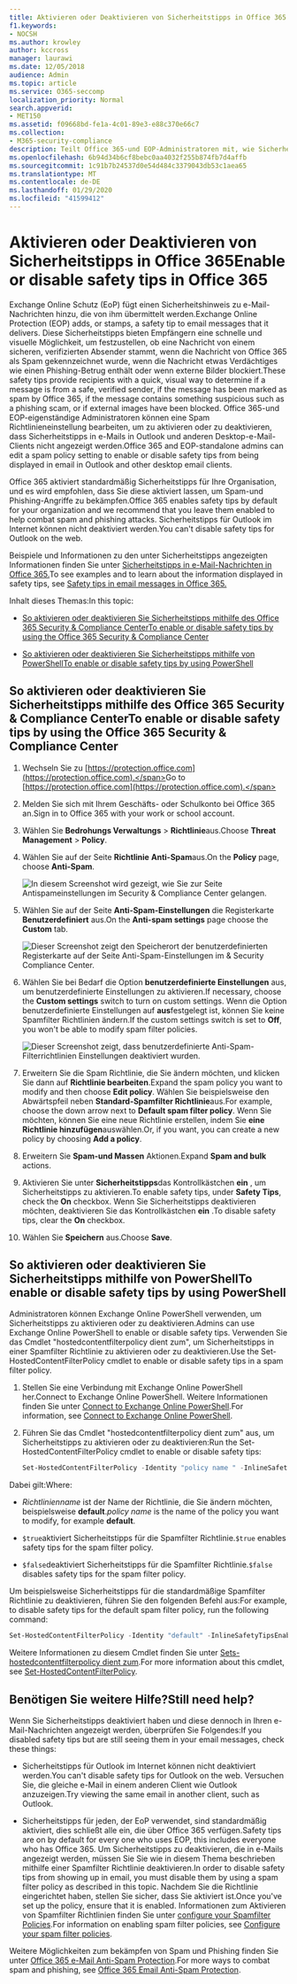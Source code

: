 ```yaml
---
title: Aktivieren oder Deaktivieren von Sicherheitstipps in Office 365
f1.keywords:
- NOCSH
ms.author: krowley
author: kccross
manager: laurawi
ms.date: 12/05/2018
audience: Admin
ms.topic: article
ms.service: O365-seccomp
localization_priority: Normal
search.appverid:
- MET150
ms.assetid: f09668bd-fe1a-4c01-89e3-e88c370e66c7
ms.collection:
- M365-security-compliance
description: Teilt Office 365-und EOP-Administratoren mit, wie Sicherheitstipps in e-Mail-Nachrichten aktiviert und deaktiviert werden.
ms.openlocfilehash: 6b94d34b6cf8bebc0aa4032f255b874fb7d4affb
ms.sourcegitcommit: 1c91b7b24537d0e54d484c3379043db53c1aea65
ms.translationtype: MT
ms.contentlocale: de-DE
ms.lasthandoff: 01/29/2020
ms.locfileid: "41599412"
---
```

# <a name="enable-or-disable-safety-tips-in-office-365"></a><span data-ttu-id="9b83a-103">Aktivieren oder Deaktivieren von Sicherheitstipps in Office 365</span><span class="sxs-lookup"><span data-stu-id="9b83a-103">Enable or disable safety tips in Office 365</span></span>

<span data-ttu-id="9b83a-104">Exchange Online Schutz (EoP) fügt einen Sicherheitshinweis zu e-Mail-Nachrichten hinzu, die von ihm übermittelt werden.</span><span class="sxs-lookup"><span data-stu-id="9b83a-104">Exchange Online Protection (EOP) adds, or stamps, a safety tip to email messages that it delivers.</span></span> <span data-ttu-id="9b83a-105">Diese Sicherheitstipps bieten Empfängern eine schnelle und visuelle Möglichkeit, um festzustellen, ob eine Nachricht von einem sicheren, verifizierten Absender stammt, wenn die Nachricht von Office 365 als Spam gekennzeichnet wurde, wenn die Nachricht etwas Verdächtiges wie einen Phishing-Betrug enthält oder wenn externe Bilder blockiert.</span><span class="sxs-lookup"><span data-stu-id="9b83a-105">These safety tips provide recipients with a quick, visual way to determine if a message is from a safe, verified sender, if the message has been marked as spam by Office 365, if the message contains something suspicious such as a phishing scam, or if external images have been blocked.</span></span> <span data-ttu-id="9b83a-106">Office 365-und EOP-eigenständige Administratoren können eine Spam Richtlinieneinstellung bearbeiten, um zu aktivieren oder zu deaktivieren, dass Sicherheitstipps in e-Mails in Outlook und anderen Desktop-e-Mail-Clients nicht angezeigt werden.</span><span class="sxs-lookup"><span data-stu-id="9b83a-106">Office 365 and EOP-standalone admins can edit a spam policy setting to enable or disable safety tips from being displayed in email in Outlook and other desktop email clients.</span></span>

<span data-ttu-id="9b83a-107">Office 365 aktiviert standardmäßig Sicherheitstipps für Ihre Organisation, und es wird empfohlen, dass Sie diese aktiviert lassen, um Spam-und Phishing-Angriffe zu bekämpfen.</span><span class="sxs-lookup"><span data-stu-id="9b83a-107">Office 365 enables safety tips by default for your organization and we recommend that you leave them enabled to help combat spam and phishing attacks.</span></span> <span data-ttu-id="9b83a-108">Sicherheitstipps für Outlook im Internet können nicht deaktiviert werden.</span><span class="sxs-lookup"><span data-stu-id="9b83a-108">You can't disable safety tips for Outlook on the web.</span></span>

<span data-ttu-id="9b83a-109">Beispiele und Informationen zu den unter Sicherheitstipps angezeigten Informationen finden Sie unter [Sicherheitstipps in e-Mail-Nachrichten in Office 365.](safety-tips-in-office-365.md)</span><span class="sxs-lookup"><span data-stu-id="9b83a-109">To see examples and to learn about the information displayed in safety tips, see [Safety tips in email messages in Office 365.](safety-tips-in-office-365.md)</span></span>

<span data-ttu-id="9b83a-110">Inhalt dieses Themas:</span><span class="sxs-lookup"><span data-stu-id="9b83a-110">In this topic:</span></span>

- [<span data-ttu-id="9b83a-111">So aktivieren oder deaktivieren Sie Sicherheitstipps mithilfe des Office 365 Security &amp; Compliance Center</span><span class="sxs-lookup"><span data-stu-id="9b83a-111">To enable or disable safety tips by using the Office 365 Security &amp; Compliance Center</span></span>](enable-or-disable-safety-tips.md#SandCCsafetytip)

- [<span data-ttu-id="9b83a-112">So aktivieren oder deaktivieren Sie Sicherheitstipps mithilfe von PowerShell</span><span class="sxs-lookup"><span data-stu-id="9b83a-112">To enable or disable safety tips by using PowerShell</span></span>](enable-or-disable-safety-tips.md#pshellsafetytip)

## <a name="to-enable-or-disable-safety-tips-by-using-the-office-365-security-amp-compliance-center"></a><span data-ttu-id="9b83a-113">So aktivieren oder deaktivieren Sie Sicherheitstipps mithilfe des Office 365 Security &amp; Compliance Center</span><span class="sxs-lookup"><span data-stu-id="9b83a-113">To enable or disable safety tips by using the Office 365 Security &amp; Compliance Center</span></span>
<span data-ttu-id="9b83a-114"><a name="SandCCsafetytip"> </a></span><span class="sxs-lookup"><span data-stu-id="9b83a-114"><a name="SandCCsafetytip"> </a></span></span>

1. <span data-ttu-id="9b83a-115">Wechseln Sie zu [https://protection.office.com](https://protection.office.com).</span><span class="sxs-lookup"><span data-stu-id="9b83a-115">Go to [https://protection.office.com](https://protection.office.com).</span></span>

2. <span data-ttu-id="9b83a-116">Melden Sie sich mit Ihrem Geschäfts- oder Schulkonto bei Office 365 an.</span><span class="sxs-lookup"><span data-stu-id="9b83a-116">Sign in to Office 365 with your work or school account.</span></span>

3. <span data-ttu-id="9b83a-117">Wählen Sie **Bedrohungs Verwaltungs** \> **Richtlinie**aus.</span><span class="sxs-lookup"><span data-stu-id="9b83a-117">Choose **Threat Management** \> **Policy**.</span></span>

4. <span data-ttu-id="9b83a-118">Wählen Sie auf der Seite **Richtlinie** **Anti-Spam**aus.</span><span class="sxs-lookup"><span data-stu-id="9b83a-118">On the **Policy** page, choose **Anti-Spam**.</span></span>

    ![In diesem Screenshot wird gezeigt, wie Sie zur Seite Antispameinstellungen im Security &amp; Compliance Center gelangen.](../media/b8eb2ee3-2eb1-4ea2-b138-f6d7fb2e23de.png)

5. <span data-ttu-id="9b83a-120">Wählen Sie auf der Seite **Anti-Spam-Einstellungen** die Registerkarte **Benutzerdefiniert** aus.</span><span class="sxs-lookup"><span data-stu-id="9b83a-120">On the **Anti-spam settings** page choose the **Custom** tab.</span></span>

    ![Dieser Screenshot zeigt den Speicherort der benutzerdefinierten Registerkarte auf der Seite Anti-Spam-Einstellungen im &amp; Security Compliance Center.](../media/1d688d23-e6f3-4de5-84a7-e8ce31786193.png)

6. <span data-ttu-id="9b83a-122">Wählen Sie bei Bedarf die Option **benutzerdefinierte Einstellungen** aus, um benutzerdefinierte Einstellungen zu aktivieren.</span><span class="sxs-lookup"><span data-stu-id="9b83a-122">If necessary, choose the **Custom settings** switch to turn on custom settings.</span></span> <span data-ttu-id="9b83a-123">Wenn die Option benutzerdefinierte Einstellungen auf **aus**festgelegt ist, können Sie keine Spamfilter Richtlinien ändern.</span><span class="sxs-lookup"><span data-stu-id="9b83a-123">If the custom settings switch is set to **Off**, you won't be able to modify spam filter policies.</span></span>

    ![Dieser Screenshot zeigt, dass benutzerdefinierte Anti-Spam-Filterrichtlinien Einstellungen deaktiviert wurden.](../media/94f900ad-b556-4a31-a3ac-acfcd72e71b8.png)

7. <span data-ttu-id="9b83a-125">Erweitern Sie die Spam Richtlinie, die Sie ändern möchten, und klicken Sie dann auf **Richtlinie bearbeiten**.</span><span class="sxs-lookup"><span data-stu-id="9b83a-125">Expand the spam policy you want to modify and then choose **Edit policy**.</span></span> <span data-ttu-id="9b83a-126">Wählen Sie beispielsweise den Abwärtspfeil neben **Standard-Spamfilter Richtlinie**aus.</span><span class="sxs-lookup"><span data-stu-id="9b83a-126">For example, choose the down arrow next to **Default spam filter policy**.</span></span> <span data-ttu-id="9b83a-127">Wenn Sie möchten, können Sie eine neue Richtlinie erstellen, indem Sie **eine Richtlinie hinzufügen**auswählen.</span><span class="sxs-lookup"><span data-stu-id="9b83a-127">Or, if you want, you can create a new policy by choosing **Add a policy**.</span></span>

8. <span data-ttu-id="9b83a-128">Erweitern Sie **Spam-und Massen** Aktionen.</span><span class="sxs-lookup"><span data-stu-id="9b83a-128">Expand **Spam and bulk** actions.</span></span>

9. <span data-ttu-id="9b83a-129">Aktivieren Sie unter **Sicherheitstipps**das Kontrollkästchen **ein** , um Sicherheitstipps zu aktivieren.</span><span class="sxs-lookup"><span data-stu-id="9b83a-129">To enable safety tips, under **Safety Tips**, check the **On** checkbox.</span></span> <span data-ttu-id="9b83a-130">Wenn Sie Sicherheitstipps deaktivieren möchten, deaktivieren Sie das Kontrollkästchen **ein** .</span><span class="sxs-lookup"><span data-stu-id="9b83a-130">To disable safety tips, clear the **On** checkbox.</span></span>

10. <span data-ttu-id="9b83a-131">Wählen Sie **Speichern** aus.</span><span class="sxs-lookup"><span data-stu-id="9b83a-131">Choose **Save**.</span></span>

## <a name="to-enable-or-disable-safety-tips-by-using-powershell"></a><span data-ttu-id="9b83a-132">So aktivieren oder deaktivieren Sie Sicherheitstipps mithilfe von PowerShell</span><span class="sxs-lookup"><span data-stu-id="9b83a-132">To enable or disable safety tips by using PowerShell</span></span>
<span data-ttu-id="9b83a-133"><a name="pshellsafetytip"> </a></span><span class="sxs-lookup"><span data-stu-id="9b83a-133"><a name="pshellsafetytip"> </a></span></span>

<span data-ttu-id="9b83a-134">Administratoren können Exchange Online PowerShell verwenden, um Sicherheitstipps zu aktivieren oder zu deaktivieren.</span><span class="sxs-lookup"><span data-stu-id="9b83a-134">Admins can use Exchange Online PowerShell to enable or disable safety tips.</span></span> <span data-ttu-id="9b83a-135">Verwenden Sie das Cmdlet "hostedcontentfilterpolicy dient zum", um Sicherheitstipps in einer Spamfilter Richtlinie zu aktivieren oder zu deaktivieren.</span><span class="sxs-lookup"><span data-stu-id="9b83a-135">Use the Set-HostedContentFilterPolicy cmdlet to enable or disable safety tips in a spam filter policy.</span></span>

1. <span data-ttu-id="9b83a-136">Stellen Sie eine Verbindung mit Exchange Online PowerShell her.</span><span class="sxs-lookup"><span data-stu-id="9b83a-136">Connect to Exchange Online PowerShell.</span></span> <span data-ttu-id="9b83a-137">Weitere Informationen finden Sie unter [Connect to Exchange Online PowerShell](https://docs.microsoft.com/powershell/exchange/exchange-online/connect-to-exchange-online-powershell/connect-to-exchange-online-powershell).</span><span class="sxs-lookup"><span data-stu-id="9b83a-137">For information, see [Connect to Exchange Online PowerShell](https://docs.microsoft.com/powershell/exchange/exchange-online/connect-to-exchange-online-powershell/connect-to-exchange-online-powershell).</span></span>

2. <span data-ttu-id="9b83a-138">Führen Sie das Cmdlet "hostedcontentfilterpolicy dient zum" aus, um Sicherheitstipps zu aktivieren oder zu deaktivieren:</span><span class="sxs-lookup"><span data-stu-id="9b83a-138">Run the Set-HostedContentFilterPolicy cmdlet to enable or disable safety tips:</span></span>

   ```powershell
   Set-HostedContentFilterPolicy -Identity "policy name " -InlineSafetyTipsEnabled <$true | $false>
   ```

<span data-ttu-id="9b83a-139">Dabei gilt:</span><span class="sxs-lookup"><span data-stu-id="9b83a-139">Where:</span></span>

- <span data-ttu-id="9b83a-140">*Richtlinienname* ist der Name der Richtlinie, die Sie ändern möchten, beispielsweise **default**.</span><span class="sxs-lookup"><span data-stu-id="9b83a-140">*policy name*  is the name of the policy you want to modify, for example **default**.</span></span>

- <span data-ttu-id="9b83a-141">`$true`aktiviert Sicherheitstipps für die Spamfilter Richtlinie.</span><span class="sxs-lookup"><span data-stu-id="9b83a-141">`$true` enables safety tips for the spam filter policy.</span></span>

- <span data-ttu-id="9b83a-142">`$false`deaktiviert Sicherheitstipps für die Spamfilter Richtlinie.</span><span class="sxs-lookup"><span data-stu-id="9b83a-142">`$false` disables safety tips for the spam filter policy.</span></span>

<span data-ttu-id="9b83a-143">Um beispielsweise Sicherheitstipps für die standardmäßige Spamfilter Richtlinie zu deaktivieren, führen Sie den folgenden Befehl aus:</span><span class="sxs-lookup"><span data-stu-id="9b83a-143">For example, to disable safety tips for the default spam filter policy, run the following command:</span></span>

```powershell
Set-HostedContentFilterPolicy -Identity "default" -InlineSafetyTipsEnabled $false
```

<span data-ttu-id="9b83a-144">Weitere Informationen zu diesem Cmdlet finden Sie unter [Sets-hostedcontentfilterpolicy dient zum](https://docs.microsoft.com/powershell/module/exchange/antispam-antimalware/set-hostedcontentfilterpolicy).</span><span class="sxs-lookup"><span data-stu-id="9b83a-144">For more information about this cmdlet, see [Set-HostedContentFilterPolicy](https://docs.microsoft.com/powershell/module/exchange/antispam-antimalware/set-hostedcontentfilterpolicy).</span></span>

## <a name="still-need-help"></a><span data-ttu-id="9b83a-145">Benötigen Sie weitere Hilfe?</span><span class="sxs-lookup"><span data-stu-id="9b83a-145">Still need help?</span></span>
<span data-ttu-id="9b83a-146"><a name="pshellsafetytip"> </a></span><span class="sxs-lookup"><span data-stu-id="9b83a-146"><a name="pshellsafetytip"> </a></span></span>

<span data-ttu-id="9b83a-147">Wenn Sie Sicherheitstipps deaktiviert haben und diese dennoch in Ihren e-Mail-Nachrichten angezeigt werden, überprüfen Sie Folgendes:</span><span class="sxs-lookup"><span data-stu-id="9b83a-147">If you disabled safety tips but are still seeing them in your email messages, check these things:</span></span>

- <span data-ttu-id="9b83a-148">Sicherheitstipps für Outlook im Internet können nicht deaktiviert werden.</span><span class="sxs-lookup"><span data-stu-id="9b83a-148">You can't disable safety tips for Outlook on the web.</span></span> <span data-ttu-id="9b83a-149">Versuchen Sie, die gleiche e-Mail in einem anderen Client wie Outlook anzuzeigen.</span><span class="sxs-lookup"><span data-stu-id="9b83a-149">Try viewing the same email in another client, such as Outlook.</span></span>

- <span data-ttu-id="9b83a-150">Sicherheitstipps für jeden, der EoP verwendet, sind standardmäßig aktiviert, dies schließt alle ein, die über Office 365 verfügen.</span><span class="sxs-lookup"><span data-stu-id="9b83a-150">Safety tips are on by default for every one who uses EOP, this includes everyone who has Office 365.</span></span> <span data-ttu-id="9b83a-151">Um Sicherheitstipps zu deaktivieren, die in e-Mails angezeigt werden, müssen Sie Sie wie in diesem Thema beschrieben mithilfe einer Spamfilter Richtlinie deaktivieren.</span><span class="sxs-lookup"><span data-stu-id="9b83a-151">In order to disable safety tips from showing up in email, you must disable them by using a spam filter policy as described in this topic.</span></span> <span data-ttu-id="9b83a-152">Nachdem Sie die Richtlinie eingerichtet haben, stellen Sie sicher, dass Sie aktiviert ist.</span><span class="sxs-lookup"><span data-stu-id="9b83a-152">Once you've set up the policy, ensure that it is enabled.</span></span> <span data-ttu-id="9b83a-153">Informationen zum Aktivieren von Spamfilter Richtlinien finden Sie unter [configure your Spamfilter Policies](configure-your-spam-filter-policies.md).</span><span class="sxs-lookup"><span data-stu-id="9b83a-153">For information on enabling spam filter policies, see [Configure your spam filter policies](configure-your-spam-filter-policies.md).</span></span>

<span data-ttu-id="9b83a-154">Weitere Möglichkeiten zum bekämpfen von Spam und Phishing finden Sie unter [Office 365 e-Mail Anti-Spam Protection](anti-spam-protection.md).</span><span class="sxs-lookup"><span data-stu-id="9b83a-154">For more ways to combat spam and phishing, see [Office 365 Email Anti-Spam Protection](anti-spam-protection.md).</span></span>
